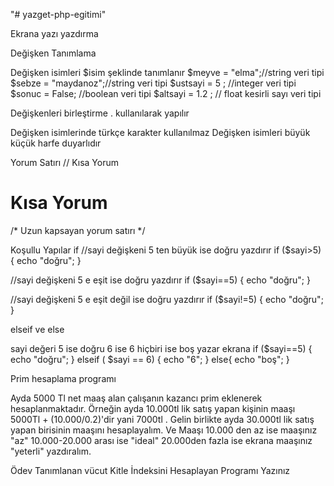 "# yazget-php-egitimi" 

Ekrana yazı yazdırma

<?php echo "Merhaba Yazget ?>
<?php print "Merhaba Yazget ?>




Değişken Tanımlama 

Değişken isimleri  $isim şeklinde tanımlanır
$meyve = "elma";//string veri tipi
$sebze = "maydanoz";//string veri tipi
$ustsayi = 5 ; //integer veri tipi
$sonuc = False; //boolean veri tipi
$altsayi = 1.2 ; // float kesirli sayı veri tipi

Değişkenleri birleştirme . kullanılarak yapılır
<?php echo $meyve.$sebze ?>

Değişken isimlerinde türkçe karakter kullanılmaz
Değişken isimleri büyük küçük harfe duyarlıdır



Yorum Satırı 
// Kısa Yorum
# Kısa Yorum

/* 
Uzun kapsayan yorum satırı
*/


Koşullu Yapılar
if
//sayi değişkeni 5 ten büyük ise doğru yazdırır
if ($sayi>5)
{
    echo "doğru";
}

//sayi değişkeni 5 e eşit ise doğru yazdırır
if ($sayi==5)
{
    echo "doğru";
}

//sayi değişkeni 5 e eşit değil  ise doğru yazdırır
if ($sayi!=5)
{
    echo "doğru";
}



elseif ve else

sayi değeri 5 ise doğru 6 ise 6 hiçbiri ise boş yazar ekrana
if ($sayi==5)
{
    echo "doğru";
}
elseif ( $sayi == 6)
{
    echo "6";
}
else{
    echo "boş";
}


Prim hesaplama programı

Ayda 5000 Tl net maaş alan çalışanın kazancı prim eklenerek hesaplanmaktadır. Örneğin ayda 10.000tl lik satış yapan kişinin maaşı 5000Tl + (10.000/0.2)'dir yani 7000tl . Gelin birlikte ayda 30.000tl lik satış yapan birisinin maaşını hesaplayalım. Ve Maaşı 10.000 den az ise maaşınız "az" 10.000-20.000 arası ise "ideal" 20.000den fazla ise ekrana maaşınız "yeterli" yazdıralım.



Ödev 
Tanımlanan vücut Kitle İndeksini Hesaplayan Programı Yazınız